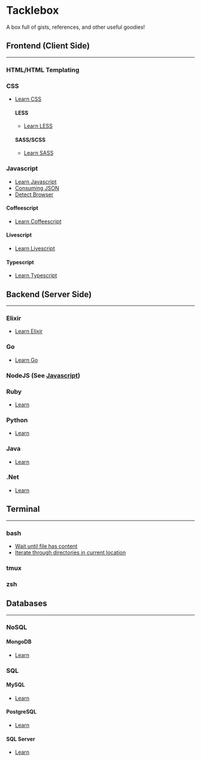 # Tacklebox

A box full of gists, references, and other useful goodies!

## Frontend (Client Side)
---------------

### HTML/HTML Templating


### CSS
* [Learn CSS](https://github.com/adambard/learnxinyminutes-docs/blob/master/css.html.markdown)

  #### LESS
  * [Learn LESS](https://github.com/adambard/learnxinyminutes-docs/blob/master/less.html.markdown)

  #### SASS/SCSS
  * [Learn SASS](https://github.com/adambard/learnxinyminutes-docs/blob/master/sass.html.markdown)

### Javascript

* [Learn Javascript](https://github.com/adambard/learnxinyminutes-docs/blob/master/javascript.html.markdown)
* [Consuming JSON](https://gist.github.com/zieka/793da3c20b1f34a75972668326a90c5f)
* [Detect Browser](https://gist.github.com/zieka/74239a4ee461c6f0f5bfac2c72860235)

 #### Coffeescript

  * [Learn Coffeescript](https://github.com/adambard/learnxinyminutes-docs/blob/master/coffeescript.html.markdown)

 #### Livescript

  * [Learn Livescript](https://github.com/adambard/learnxinyminutes-docs/blob/master/livescript.html.markdown)

 #### Typescript

  * [Learn Typescript](https://github.com/adambard/learnxinyminutes-docs/blob/master/typescript.html.markdown)

## Backend (Server Side)
-----------------------

### Elixir

* [Learn Elixir](https://github.com/adambard/learnxinyminutes-docs/blob/master/elixir.html.markdown)

### Go

* [Learn Go](https://github.com/adambard/learnxinyminutes-docs/blob/master/go.html.markdown)

### NodeJS (See [Javascript](#javascript))

### Ruby

* [Learn ]()

### Python

* [Learn ]()

### Java

* [Learn ]()

### .Net

* [Learn ]()

## Terminal
------------

###  bash

* [Wait until file has content](https://gist.github.com/zieka/df347f2dd2cc0f6627856c02619a19a1)
* [Iterate through directories in current location](https://gist.github.com/zieka/7b494ab2b636aea3d17743500d88c6d9)

###  tmux
###  zsh



## Databases
------------

### NoSQL

  #### MongoDB

  * [Learn ]()

### SQL

  #### MySQL

  * [Learn ]()

  #### PostgreSQL

  * [Learn ]()

  #### SQL Server

  * [Learn ]()
